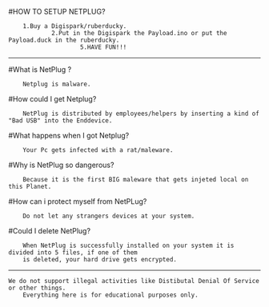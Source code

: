 
#HOW TO SETUP NETPLUG?
        
        1.Buy a Digispark/ruberducky.
                2.Put in the Digispark the Payload.ino or put the Payload.duck in the ruberducky.
                        5.HAVE FUN!!!

----------------------------------------------------------------------------------------------------------------------------------

#What is NetPlug ?
        
        Netplug is malware.

#How could I get Netplug?
        
        NetPlug is distributed by employees/helpers by inserting a kind of "Bad USB" into the Enddevice.

#What happens when I got Netplug?
        
        Your Pc gets infected with a rat/maleware.

#Why is NetPlug so dangerous?
        
        Because it is the first BIG maleware that gets injeted local on this Planet.

#How can i protect myself from NetPLug?
        
        Do not let any strangers devices at your system.

#Could I delete NetPlug?
        
        When NetPlug is successfully installed on your system it is divided into 5 files, if one of them
        is deleted, your hard drive gets encrypted.

----------------------------------------------------------------------------------------------------------------------------------
    We do not support illegal activities like Distibutal Denial Of Service or other things. 
        Everything here is for educational purposes only.
